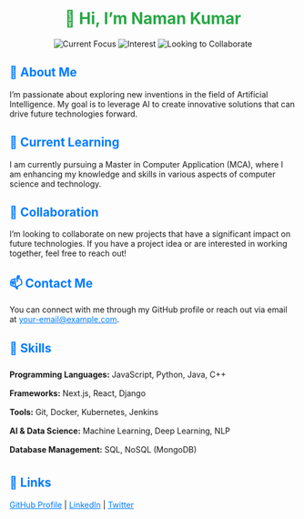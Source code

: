 <!-- GitHub Profile README -->

<h1 style="color: #28a745; text-align: center;">👋 Hi, I’m <strong>Naman Kumar</strong></h1>

<p style="text-align: center;">
  <img src="https://img.shields.io/badge/Current%20Focus-Master%20in%20Computer%20Application-blue" alt="Current Focus" />
  <img src="https://img.shields.io/badge/Interest-AI%20Innovations-red" alt="Interest" />
  <img src="https://img.shields.io/badge/Looking%20to%20Collaborate-Future%20Tech%20Projects-yellow" alt="Looking to Collaborate" />
</p>

<h2 style="color: #007bff;">👀 About Me</h2>
<p>
  I’m passionate about exploring new inventions in the field of Artificial Intelligence. My goal is to leverage AI to create innovative solutions that can drive future technologies forward. 
</p>

<h2 style="color: #007bff;">🌱 Current Learning</h2>
<p>
  I am currently pursuing a Master in Computer Application (MCA), where I am enhancing my knowledge and skills in various aspects of computer science and technology.
</p>

<h2 style="color: #007bff;">💞️ Collaboration</h2>
<p>
  I’m looking to collaborate on new projects that have a significant impact on future technologies. If you have a project idea or are interested in working together, feel free to reach out!
</p>

<h2 style="color: #007bff;">📫 Contact Me</h2>
<p>
  You can connect with me through my GitHub profile or reach out via email at <a href="mailto:your-email@example.com" style="color: #007bff;">your-email@example.com</a>.
</p>

<h2 style="color: #007bff;">🔧 Skills</h2>
<ul style="list-style-type: none; padding: 0;">
  <li style="padding: 8px 0;">
    <strong>Programming Languages:</strong> JavaScript, Python, Java, C++
  </li>
  <li style="padding: 8px 0;">
    <strong>Frameworks:</strong> Next.js, React, Django
  </li>
  <li style="padding: 8px 0;">
    <strong>Tools:</strong> Git, Docker, Kubernetes, Jenkins
  </li>
  <li style="padding: 8px 0;">
    <strong>AI & Data Science:</strong> Machine Learning, Deep Learning, NLP
  </li>
  <li style="padding: 8px 0;">
    <strong>Database Management:</strong> SQL, NoSQL (MongoDB)
  </li>
</ul>

<h2 style="color: #007bff;">🔗 Links</h2>
<p>
  <a href="https://github.com/Namankumar199" style="color: #007bff;">GitHub Profile</a> |
  <a href="https://linkedin.com/in/your-linkedin" style="color: #007bff;">LinkedIn</a> |
  <a href="https://twitter.com/your-twitter" style="color: #007bff;">Twitter</a>
</p>

<!-- Markdown comments -->
<!--
Namankumar199/Namankumar199 is a ✨ special ✨ repository because its `README.md` (this file) appears on your GitHub profile.
You can click the Preview link to take a look at your changes.
-->
